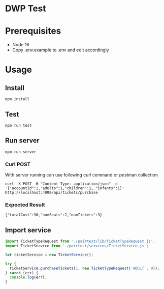 # DWP Test

# Prerequisites
- Node 16
- Copy .env.example to .env and edit accordingly

# Usage

## Install 

```
npm install
```

## Test

```
npm run test
```

## Run server

```
npm run server
```

### Curl POST

With server running can use following curl command or postman collection

```
curl -X POST -H "Content-Type: application/json" -d '{"accountId":1,"adults":1,"children":1, "infants":1}' http://localhost:4000/api/tickets/purchase
```

### Expected Result
```
{"totalCost":30,"numSeats":2,"numTickets":3}
```

## Import service
```js
import TicketTypeRequest from './pairtest/lib/TicketTypeRequest.js';
import TicketService from './pairtest/services/TicketService.js';

let ticketService = new TicketService();

try {
  ticketService.purchaseTickets(1, new TicketTypeRequest('ADULT', 0));
} catch (err) {
  console.log(err);
}

```